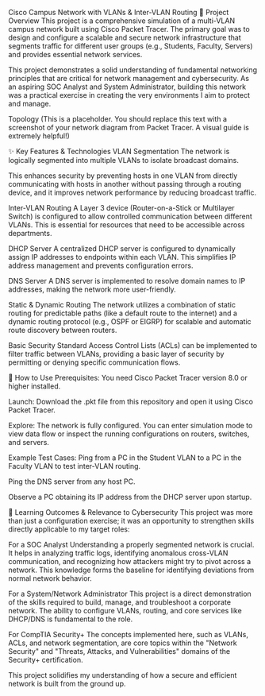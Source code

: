 Cisco Campus Network with VLANs & Inter-VLAN Routing
📝 Project Overview
This project is a comprehensive simulation of a multi-VLAN campus network built using Cisco Packet Tracer. The primary goal was to design and configure a scalable and secure network infrastructure that segments traffic for different user groups (e.g., Students, Faculty, Servers) and provides essential network services.

This project demonstrates a solid understanding of fundamental networking principles that are critical for network management and cybersecurity. As an aspiring SOC Analyst and System Administrator, building this network was a practical exercise in creating the very environments I aim to protect and manage.

Topology
(This is a placeholder. You should replace this text with a screenshot of your network diagram from Packet Tracer. A visual guide is extremely helpful!)

✨ Key Features & Technologies
VLAN Segmentation
The network is logically segmented into multiple VLANs to isolate broadcast domains.

This enhances security by preventing hosts in one VLAN from directly communicating with hosts in another without passing through a routing device, and it improves network performance by reducing broadcast traffic.

Inter-VLAN Routing
A Layer 3 device (Router-on-a-Stick or Multilayer Switch) is configured to allow controlled communication between different VLANs. This is essential for resources that need to be accessible across departments.

DHCP Server
A centralized DHCP server is configured to dynamically assign IP addresses to endpoints within each VLAN. This simplifies IP address management and prevents configuration errors.

DNS Server
A DNS server is implemented to resolve domain names to IP addresses, making the network more user-friendly.

Static & Dynamic Routing
The network utilizes a combination of static routing for predictable paths (like a default route to the internet) and a dynamic routing protocol (e.g., OSPF or EIGRP) for scalable and automatic route discovery between routers.

Basic Security
Standard Access Control Lists (ACLs) can be implemented to filter traffic between VLANs, providing a basic layer of security by permitting or denying specific communication flows.

🚀 How to Use
Prerequisites: You need Cisco Packet Tracer version 8.0 or higher installed.

Launch: Download the .pkt file from this repository and open it using Cisco Packet Tracer.

Explore: The network is fully configured. You can enter simulation mode to view data flow or inspect the running configurations on routers, switches, and servers.

Example Test Cases:
Ping from a PC in the Student VLAN to a PC in the Faculty VLAN to test inter-VLAN routing.

Ping the DNS server from any host PC.

Observe a PC obtaining its IP address from the DHCP server upon startup.

🧠 Learning Outcomes & Relevance to Cybersecurity
This project was more than just a configuration exercise; it was an opportunity to strengthen skills directly applicable to my target roles:

For a SOC Analyst
Understanding a properly segmented network is crucial. It helps in analyzing traffic logs, identifying anomalous cross-VLAN communication, and recognizing how attackers might try to pivot across a network. This knowledge forms the baseline for identifying deviations from normal network behavior.

For a System/Network Administrator
This project is a direct demonstration of the skills required to build, manage, and troubleshoot a corporate network. The ability to configure VLANs, routing, and core services like DHCP/DNS is fundamental to the role.

For CompTIA Security+
The concepts implemented here, such as VLANs, ACLs, and network segmentation, are core topics within the "Network Security" and "Threats, Attacks, and Vulnerabilities" domains of the Security+ certification.

This project solidifies my understanding of how a secure and efficient network is built from the ground up.
